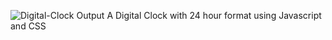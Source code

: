 ![Digital-Clock Output](https://user-images.githubusercontent.com/68412187/183351448-0b6a4d6e-e949-4d1e-aa68-055404a5117e.png)
A Digital Clock with 24 hour format using Javascript and CSS
